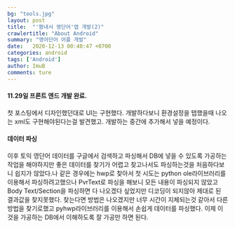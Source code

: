 ```yaml
---
bg: "tools.jpg"
layout: post
title:  "'짬내서 영단어'앱 개발(2)"
crawlertitle: "About Android"
summary: "영어단어 어플 개발"
date:   2020-12-13 00:40:47 +0700
categories: android
tags: ['Android']
author: ImuB
comments: ture
---
```


#### 11.29일 프론트 엔드 개발 완료.

첫 포스팅에서 디자인했던대로 UI는 구현했다. 개발하다보니 환경설정을 탭했을때 나오는 xml도 구현해야된다는걸 발견했고. 개발하는 중간에 추가해서 넣을 예정이다.

#### 데이터 파싱

이후 토익 영단어 데이터를 구글에서 검색하고 파싱해서 DB에 넣을 수 있도록 가공하는 작업을 해야하지만 좋은 데이터를 찾기가 어렵고 찾고나서도 파싱하는것을 처음하다보니 쉽지가 않았다.나 같은 경우에는 hwp로 찾아서 첫 시도는 python ole라이브러리를 이용해서 파싱하려고했으나 PvrText로 파싱을 해보니 모든 내용이 파싱되지 않았고 Body Text/Section을 파싱하면 다 나오겠다 싶었지만 디코딩이 되지않아 제대로 된 결과값을 찾지못했다. 찾는다면 방법은 나오겠지만 너무 시간이 지체되는것 같아서 다른 방법을 찾기로했고 pyhwp라이브러리를 이용해서 손쉽게 데이터를 파싱했다. 이제 이것을 가공하는 DB에서 이해하도록 잘 가공만 하면 된다.

